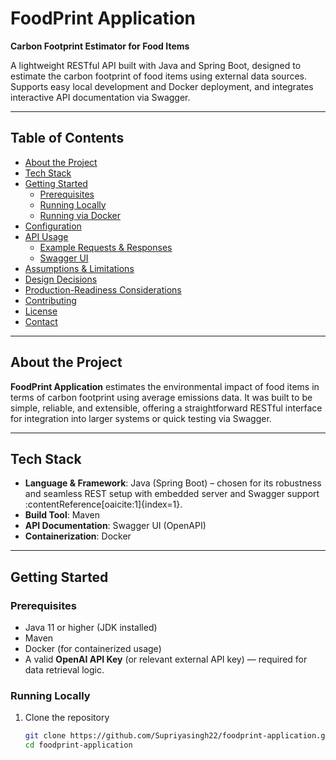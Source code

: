 # FoodPrint Application

**Carbon Footprint Estimator for Food Items**

A lightweight RESTful API built with Java and Spring Boot, designed to estimate the carbon footprint of food items using external data sources. Supports easy local development and Docker deployment, and integrates interactive API documentation via Swagger.

---

## Table of Contents

- [About the Project](#about-the-project)  
- [Tech Stack](#tech-stack)  
- [Getting Started](#getting-started)  
  - [Prerequisites](#prerequisites)  
  - [Running Locally](#running-locally)  
  - [Running via Docker](#running-via-docker)  
- [Configuration](#configuration)  
- [API Usage](#api-usage)  
  - [Example Requests & Responses](#example-requests--responses)  
  - [Swagger UI](#swagger-ui)  
- [Assumptions & Limitations](#assumptions--limitations)  
- [Design Decisions](#design-decisions)  
- [Production-Readiness Considerations](#production-readiness-considerations)  
- [Contributing](#contributing)  
- [License](#license)  
- [Contact](#contact)

---

## About the Project

**FoodPrint Application** estimates the environmental impact of food items in terms of carbon footprint using average emissions data. It was built to be simple, reliable, and extensible, offering a straightforward RESTful interface for integration into larger systems or quick testing via Swagger.

---

## Tech Stack

- **Language & Framework**: Java (Spring Boot) – chosen for its robustness and seamless REST setup with embedded server and Swagger support :contentReference[oaicite:1]{index=1}.
- **Build Tool**: Maven
- **API Documentation**: Swagger UI (OpenAPI)
- **Containerization**: Docker

---

## Getting Started

### Prerequisites

- Java 11 or higher (JDK installed)
- Maven
- Docker (for containerized usage)
- A valid **OpenAI API Key** (or relevant external API key) — required for data retrieval logic.

### Running Locally

1. Clone the repository  
   ```bash
   git clone https://github.com/Supriyasingh22/foodprint-application.git
   cd foodprint-application
